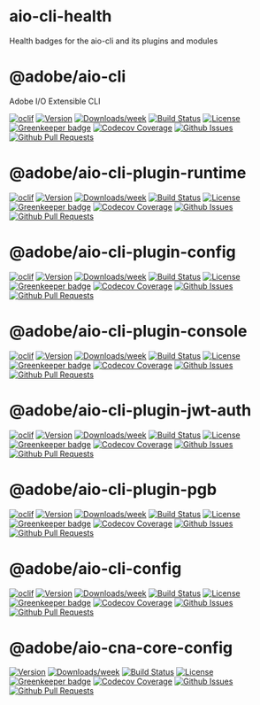 <!--
Copyright Adobe. All rights reserved.
This file is licensed to you under the Apache License, Version 2.0 (the "License");
you may not use this file except in compliance with the License. You may obtain a copy
of the License at http://www.apache.org/licenses/LICENSE-2.0

Unless required by applicable law or agreed to in writing, software distributed under
the License is distributed on an "AS IS" BASIS, WITHOUT WARRANTIES OR REPRESENTATIONS
OF ANY KIND, either express or implied. See the License for the specific language
governing permissions and limitations under the License.
-->

# aio-cli-health
Health badges for the aio-cli and its plugins and modules

@adobe/aio-cli
===

Adobe I/O Extensible CLI

[![oclif](https://img.shields.io/badge/cli-oclif-brightgreen.svg)](https://oclif.io)
[![Version](https://img.shields.io/npm/v/@adobe/aio-cli.svg)](https://npmjs.org/package/@adobe/aio-cli)
[![Downloads/week](https://img.shields.io/npm/dw/@adobe/aio-cli.svg)](https://npmjs.org/package/@adobe/aio-cli)
[![Build Status](https://travis-ci.com/adobe/aio-cli.svg?branch=master)](https://travis-ci.com/adobe/aio-cli)
[![License](https://img.shields.io/badge/License-Apache%202.0-blue.svg)](https://opensource.org/licenses/Apache-2.0) 
[![Greenkeeper badge](https://badges.greenkeeper.io/adobe/aio-cli.svg)](https://greenkeeper.io/)
[![Codecov Coverage](https://img.shields.io/codecov/c/github/adobe/aio-cli/master.svg?style=flat-square)](https://codecov.io/gh/adobe/aio-cli/)
[![Github Issues](https://img.shields.io/github/issues/adobe/aio-cli.svg)](https://github.com/adobe/aio-cli/issues)
[![Github Pull Requests](https://img.shields.io/github/issues-pr/adobe/aio-cli.svg)](https://github.com/adobe/aio-cli/pulls)

@adobe/aio-cli-plugin-runtime
===

[![oclif](https://img.shields.io/badge/cli-oclif-brightgreen.svg)](https://oclif.io)
[![Version](https://img.shields.io/npm/v/@adobe/aio-cli-plugin-runtime.svg)](https://npmjs.org/package/@adobe/aio-cli-plugin-runtime)
[![Downloads/week](https://img.shields.io/npm/dw/@adobe/aio-cli-plugin-runtime.svg)](https://npmjs.org/package/@adobe/aio-cli-plugin-runtime)
[![Build Status](https://travis-ci.com/adobe/aio-cli-plugin-runtime.svg?branch=master)](https://travis-ci.com/adobe/aio-cli-plugin-runtime)
[![License](https://img.shields.io/badge/License-Apache%202.0-blue.svg)](https://opensource.org/licenses/Apache-2.0)
[![Greenkeeper badge](https://badges.greenkeeper.io/adobe/aio-cli-plugin-runtime.svg)](https://greenkeeper.io/)
[![Codecov Coverage](https://img.shields.io/codecov/c/github/adobe/aio-cli-plugin-runtime/master.svg?style=flat-square)](https://codecov.io/gh/adobe/aio-cli-plugin-runtime/)
[![Github Issues](https://img.shields.io/github/issues/adobe/aio-cli-plugin-runtime.svg)](https://github.com/adobe/aio-cli-plugin-runtime/issues)
[![Github Pull Requests](https://img.shields.io/github/issues-pr/adobe/aio-cli-plugin-runtime.svg)](https://github.com/adobe/aio-cli-plugin-runtime/pulls)


@adobe/aio-cli-plugin-config
===

[![oclif](https://img.shields.io/badge/cli-oclif-brightgreen.svg)](https://oclif.io)
[![Version](https://img.shields.io/npm/v/@adobe/aio-cli-plugin-config.svg)](https://npmjs.org/package/@adobe/aio-cli-plugin-config)
[![Downloads/week](https://img.shields.io/npm/dw/@adobe/aio-cli-plugin-config.svg)](https://npmjs.org/package/@adobe/aio-cli-plugin-config)
[![Build Status](https://travis-ci.com/adobe/aio-cli-plugin-config.svg?branch=master)](https://travis-ci.com/adobe/aio-cli-plugin-config)
[![License](https://img.shields.io/badge/License-Apache%202.0-blue.svg)](https://opensource.org/licenses/Apache-2.0) 
[![Greenkeeper badge](https://badges.greenkeeper.io/adobe/aio-cli-plugin-config.svg)](https://greenkeeper.io/)
[![Codecov Coverage](https://img.shields.io/codecov/c/github/adobe/aio-cli-plugin-config/master.svg?style=flat-square)](https://codecov.io/gh/adobe/aio-cli-plugin-config/)
[![Github Issues](https://img.shields.io/github/issues/adobe/aio-cli-plugin-config.svg)](https://github.com/adobe/aio-cli-plugin-config/issues)
[![Github Pull Requests](https://img.shields.io/github/issues-pr/adobe/aio-cli-plugin-config.svg)](https://github.com/adobe/aio-cli-plugin-config/pulls)

@adobe/aio-cli-plugin-console
===

[![oclif](https://img.shields.io/badge/cli-oclif-brightgreen.svg)](https://oclif.io)
[![Version](https://img.shields.io/npm/v/@adobe/aio-cli-plugin-console.svg)](https://npmjs.org/package/@adobe/aio-cli-plugin-console)
[![Downloads/week](https://img.shields.io/npm/dw/@adobe/aio-cli-plugin-console.svg)](https://npmjs.org/package/@adobe/aio-cli-plugin-console)
[![Build Status](https://travis-ci.com/adobe/aio-cli-plugin-console.svg?branch=master)](https://travis-ci.com/adobe/aio-cli-plugin-console)
[![License](https://img.shields.io/badge/License-Apache%202.0-blue.svg)](https://opensource.org/licenses/Apache-2.0) 
[![Greenkeeper badge](https://badges.greenkeeper.io/adobe/aio-cli-plugin-console.svg)](https://greenkeeper.io/)
[![Codecov Coverage](https://img.shields.io/codecov/c/github/adobe/aio-cli-plugin-console/master.svg?style=flat-square)](https://codecov.io/gh/adobe/aio-cli-plugin-console/)
[![Github Issues](https://img.shields.io/github/issues/adobe/aio-cli-plugin-console.svg)](https://github.com/adobe/aio-cli-plugin-console/issues)
[![Github Pull Requests](https://img.shields.io/github/issues-pr/adobe/aio-cli-plugin-console.svg)](https://github.com/adobe/aio-cli-plugin-console/pulls)

@adobe/aio-cli-plugin-jwt-auth
=======================

[![oclif](https://img.shields.io/badge/cli-oclif-brightgreen.svg)](https://oclif.io)
[![Version](https://img.shields.io/npm/v/@adobe/aio-cli-plugin-jwt-auth.svg)](https://npmjs.org/package/@adobe/aio-cli-plugin-jwt-auth)
[![Downloads/week](https://img.shields.io/npm/dw/@adobe/aio-cli-plugin-jwt-auth.svg)](https://npmjs.org/package/@adobe/aio-cli-plugin-jwt-auth)
[![Build Status](https://travis-ci.com/adobe/aio-cli-plugin-jwt-auth.svg?branch=master)](https://travis-ci.com/adobe/aio-cli-plugin-jwt-auth)
[![License](https://img.shields.io/badge/License-Apache%202.0-blue.svg)](https://opensource.org/licenses/Apache-2.0) 
[![Greenkeeper badge](https://badges.greenkeeper.io/adobe/aio-cli-plugin-jwt-auth.svg)](https://greenkeeper.io/)
[![Codecov Coverage](https://img.shields.io/codecov/c/github/adobe/aio-cli-plugin-jwt-auth/master.svg?style=flat-square)](https://codecov.io/gh/adobe/aio-cli-plugin-jwt-auth/)
[![Github Issues](https://img.shields.io/github/issues/adobe/aio-cli-plugin-jwt-auth.svg)](https://github.com/adobe/aio-cli-plugin-jwt-auth/issues)
[![Github Pull Requests](https://img.shields.io/github/issues-pr/adobe/aio-cli-plugin-jwt-auth.svg)](https://github.com/adobe/aio-cli-plugin-jwt-auth/pulls)

@adobe/aio-cli-plugin-pgb
=======================

[![oclif](https://img.shields.io/badge/cli-oclif-brightgreen.svg)](https://oclif.io)
[![Version](https://img.shields.io/npm/v/@adobe/aio-cli-plugin-pgb.svg)](https://npmjs.org/package/@adobe/aio-cli-plugin-pgb)
[![Downloads/week](https://img.shields.io/npm/dw/@adobe/aio-cli-plugin-pgb.svg)](https://npmjs.org/package/@adobe/aio-cli-plugin-pgb)
[![Build Status](https://travis-ci.com/adobe/aio-cli-plugin-pgb.svg?branch=master)](https://travis-ci.com/adobe/aio-cli-plugin-pgb)
[![License](https://img.shields.io/badge/License-Apache%202.0-blue.svg)](https://opensource.org/licenses/Apache-2.0) 
[![Greenkeeper badge](https://badges.greenkeeper.io/adobe/aio-cli-plugin-pgb.svg)](https://greenkeeper.io/)
[![Codecov Coverage](https://img.shields.io/codecov/c/github/adobe/aio-cli-plugin-pgb/master.svg?style=flat-square)](https://codecov.io/gh/adobe/aio-cli-plugin-pgb/)
[![Github Issues](https://img.shields.io/github/issues/adobe/aio-cli-plugin-pgb.svg)](https://github.com/adobe/aio-cli-plugin-pgb/issues)
[![Github Pull Requests](https://img.shields.io/github/issues-pr/adobe/aio-cli-plugin-pgb.svg)](https://github.com/adobe/aio-cli-plugin-pgb/pulls)

@adobe/aio-cli-config
=======================

[![oclif](https://img.shields.io/badge/cli-oclif-brightgreen.svg)](https://oclif.io)
[![Version](https://img.shields.io/npm/v/@adobe/aio-cli-config.svg)](https://npmjs.org/package/@adobe/aio-cli-config)
[![Downloads/week](https://img.shields.io/npm/dw/@adobe/aio-cli-config.svg)](https://npmjs.org/package/@adobe/aio-cli-config)
[![Build Status](https://travis-ci.com/adobe/aio-cli-config.svg?branch=master)](https://travis-ci.com/adobe/aio-cli-config)
[![License](https://img.shields.io/badge/License-Apache%202.0-blue.svg)](https://opensource.org/licenses/Apache-2.0) 
[![Greenkeeper badge](https://badges.greenkeeper.io/adobe/aio-cli-plugin-pgb.svg)](https://greenkeeper.io/)
[![Codecov Coverage](https://img.shields.io/codecov/c/github/adobe/aio-cli-config/master.svg?style=flat-square)](https://codecov.io/gh/adobe/aio-cli-config/)
[![Github Issues](https://img.shields.io/github/issues/adobe/aio-cli-config.svg)](https://github.com/adobe/aio-cli-config/issues)
[![Github Pull Requests](https://img.shields.io/github/issues-pr/adobe/aio-cli-config.svg)](https://github.com/adobe/aio-cli-config/pulls)

@adobe/aio-cna-core-config
=======================

[![Version](https://img.shields.io/npm/v/@adobe/aio-cna-core-config.svg)](https://npmjs.org/package/@adobe/aio-cna-core-config)
[![Downloads/week](https://img.shields.io/npm/dw/@adobe/aio-cna-core-config.svg)](https://npmjs.org/package/@adobe/aio-cna-core-config)
[![Build Status](https://travis-ci.com/adobe/aio-cna-core-config.svg?branch=master)](https://travis-ci.com/adobe/aio-cna-core-config)
[![License](https://img.shields.io/badge/License-Apache%202.0-blue.svg)](https://opensource.org/licenses/Apache-2.0) [![Greenkeeper badge](https://badges.greenkeeper.io/adobe/aio-cna-core-config.svg)](https://greenkeeper.io/)
[![Codecov Coverage](https://img.shields.io/codecov/c/github/adobe/aio-cna-core-config/master.svg?style=flat-square)](https://codecov.io/gh/adobe/aio-cna-core-config/)
[![Github Issues](https://img.shields.io/github/issues/adobe/aio-cna-core-config.svg)](https://github.com/adobe/aio-cna-core-config/issues)
[![Github Pull Requests](https://img.shields.io/github/issues-pr/adobe/aio-cna-core-config.svg)](https://github.com/adobe/aio-cna-core-config/pulls)

